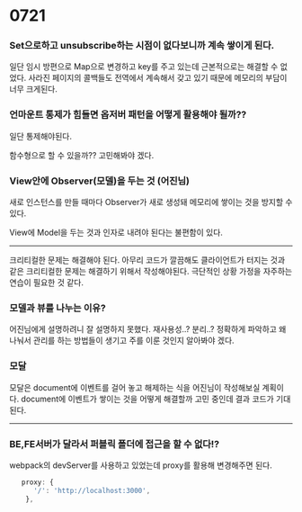 # 0721

### Set으로하고 unsubscribe하는 시점이 없다보니까 계속 쌓이게 된다.

일단 임시 방편으로 Map으로 변경하고 key를 주고 있는데 근본적으로는 해결할 수 없었다. 사라진 페이지의 콜백들도 전역에서 계속해서 갖고 있기 때문에 메모리의 부담이 너무 크게된다.

### 언마운트 통제가 힘들면 옵저버 패턴을 어떻게 활용해야 될까??

일단 통제해야된다.

함수형으로 할 수 있을까?? 고민해봐야 겠다.

### View안에 Observer(모델)을 두는 것 (어진님)

새로 인스턴스를 만들 때마다 Observer가 새로 생성돼 메모리에 쌓이는 것을 방지할 수 있다. 

View에 Model을 두는 것과 인자로 내려야 된다는 불편함이 있다.



---

크리티컬한 문제는 해결해야 된다. 아무리 코드가 깔끔해도 클라이언트가 터지는 것과 같은 크리티컬한 문제는 해결하기 위해서 작성해야된다. 극단적인 상황 가정을 자주하는 연습이 필요한 것 같다. 

### 모델과 뷰를 나누는 이유?

어진님에게 설명하려니 잘 설명하지 못했다. 재사용성..? 분리..? 정확하게 파악하고 왜 나눠서 관리를 하는 방법들이 생기고 주를 이룬 것인지 알아봐야 겠다.

### 모달

모달은 document에 이벤트를 걸어 놓고 해제하는 식을 어진님이 작성해보실 계획이다. document에 이벤트가 쌓이는 것을 어떻게 해결할까 고민 중인데 결과 코드가 기대된다. 



---



### BE,FE서버가 달라서 퍼블릭 폴더에 접근을 할 수 없다!?

webpack의 devServer를 사용하고 있었는데 proxy를 활용해 변경해주면 된다.

```javascript
   proxy: {
​      '/': 'http://localhost:3000',
​    },
```

